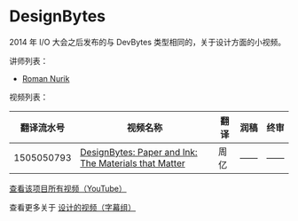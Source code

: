 # DesignBytes

2014 年 I/O 大会之后发布的与 DevBytes 类型相同的，关于设计方面的小视频。

讲师列表：

*   [Roman Nurik](https://plus.google.com/+RomanNurik)
 
视频列表：

| 翻译流水号 | 视频名称 | 翻译 | 润稿 | 终审 |
| -- | -- | -- | -- | -- |
| 1505050793 | [DesignBytes: Paper and Ink: The Materials that Matter](1505050793-paper-and-ink-the-materials-that-matter.md)  | 周亿 | —— | —— |

[查看该项目所有视频（YouTube）](https://www.youtube.com/playlist?list=PLOU2XLYxmsIJFcNKpAV9B_aQmz2h68fw_)

查看更多关于 [设计的视频（字幕组）](../index.md)
